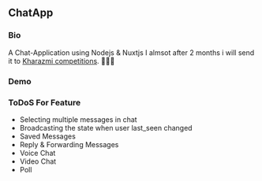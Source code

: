 ## ChatApp

### Bio

A Chat-Application using Nodejs & Nuxtjs
I almsot after 2 months i will send it to [Kharazmi competitions](https://khwarizmi.ir/). 💪🏿💀

### Demo

### ToDoS For Feature

-   Selecting multiple messages in chat
-   Broadcasting the state when user last_seen changed
-   Saved Messages
-   Reply & Forwarding Messages
-   Voice Chat
-   Video Chat
-   Poll
